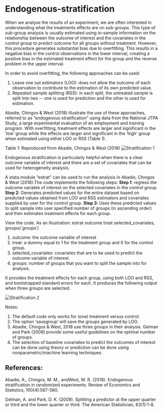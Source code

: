 # Endogenous-stratification

When we analyse the results of an experiment, we are often interested in understanding what the treatments effects are on sub-groups. This type of sub-group analysis is usually estimated using in-sample information on the relationship between the outcome of interest and the covariates in the control group to predict outcome for all groups without treatment. However, this procedure generates substantial bias due to overfitting. This results in a negative bias in the control observations in the lower interval, creating a positive bias in the estimated treatment effect for the group and the reverse problem in the upper interval. 

In order to avoid overfitting, the following approaches can be used:

1.	Leave one out estimators (LOO):  does not allow the outcome of each observation to contribute to the estimation of its own predicted value.
2.	Repeated sample splitting (RSS): in each split, the untreated sample is split into two -- one is used for prediction and the other is used for estimation.

Abadie, Chingos & West (2018) illustrate the use of these approaches, referred to as “endogenous stratification” using data from the National JTPA Study, a large experimental evaluation of an employment and training program. With overfitting, treatment effects are larger and significant in the ‘low’ group while the effects are larger and significant in the ‘high’ group when estimated using either LOO or RSS (Table 1).

Table 1: Reproduced from Abadie, Chingos & West (2018)
![Stratification 1](https://github.com/csae-coders-corner/Endogenous-stratification/assets/148211163/76e032c5-cfa2-4552-b978-9b67c47ad664)

Endogenous stratification is particularly helpful when there is a clear outcome variable of interest and there are a set of covariates that can be used for heterogeneity analysis. 

A stata module “estrat” can be used to run the analysis in Abadie, Chingos & West (2018).The code implements the following steps: 
  **Step 1**: regress the outcome variable of interest on the selected covariates in the control group.
  **Step 2**: Generates predicted values for the entire dataset based on predicted values obtained from LOO and RSS estimators and covariates supplied by user for the control group.
  **Step 3**: Uses these predicted values to split sample into user specified number of groups (in ascending order) and then estimates treatment effects for each group.

View the code.
As an illustration:
estrat outcome treat selected_covariates, groups(`groups’)
1.	outcome: the outcome variable of interest
2.	treat: a dummy equal to 1 for the treatment group and 0 for the control group. 
3.	selected_covariates: covariates that are to be used to predict the outcome variable of interest. 
4.	groups: number of groups that you want to split the sample into for analysis. 

It provides the treatment effects for each group, using both LOO and RSS, and bootstrapped standard errors for each. It produces the following output when three groups are selected:  

![Stratification 2](https://github.com/csae-coders-corner/Endogenous-stratification/assets/148211163/ac4357b5-7004-4055-b81e-9ba273645ace)

Notes: 
1.	The default code only works for (one) treatment versus control.
2.	The option ‘savegroup’ will save the groups generated by LOO. 
3.	Abadie, Chingos & West, 2018 use three groups in their analysis. Gelman and Park (2008) provide some useful guidelines on the optimal number of groups. 
4.	The selection of baseline covariates to predict the outcomes of interest can be done using theory or prediction can be done using nonparametric/machine learning techniques.

## References:
Abadie, A., Chingos, M. M., andWest, M. R. (2018). Endogenous stratification in randomized experiments. Review of Economics and Statistics, 100(4):567-580.

Gelman, A. and Park, D. K. (2009). Splitting a predictor at the upper quarter or third and the lower quarter or third. The American Statistician, 63(1):1-8.
 


